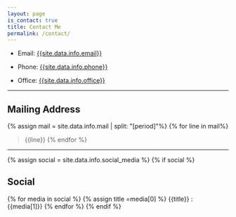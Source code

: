 ```yaml
---
layout: page
is_contact: true
title: Contact Me
permalink: /contact/
---
```


* Email: [{{site.data.info.email}}]({{site.data.info.email}})

* Phone: [{{site.data.info.phone}}]({{site.data.info.phone}})

* Office: [{{site.data.info.office}}]({{site.data.info.office}})


---

## Mailing Address
{% assign mail = site.data.info.mail | split: "[period]"%}
{% for line in mail%}
> {{line}}
{% endfor %}

---

{% assign social = site.data.info.social_media %}
{% if social %}
## Social
{% for media in social %}
{% assign title =media[0] %}
{{title}} : 
{{media[1]}}
{% endfor %}
{% endif %}